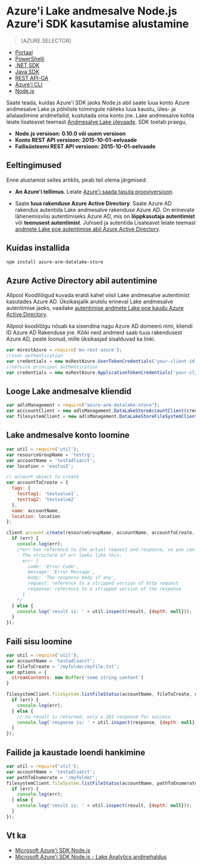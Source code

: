 <properties 
   pageTitle="Azure'i andmed Lake poed Node.js Azure'i SDK kasutamise alustamine | Microsoft Azure'i"
   description="Saate teada, kuidas kasutada Node.js Lake andmesalve kontod ja failisüsteemi töötamiseks." 
   services="data-lake-store" 
   documentationCenter="" 
   authors="nitinme" 
   manager="jhubbard" 
   editor="cgronlun"/>
 
<tags
   ms.service="data-lake-store"
   ms.devlang="na"
   ms.topic="article"
   ms.tgt_pltfrm="na"
   ms.workload="big-data" 
   ms.date="09/27/2016"
   ms.author="nitinme"/>

# <a name="get-started-with-azure-data-lake-store-using-azure-sdk-for-nodejs"></a>Azure'i Lake andmesalve Node.js Azure'i SDK kasutamise alustamine

> [AZURE.SELECTOR]
- [Portaal](data-lake-store-get-started-portal.md)
- [PowerShelli](data-lake-store-get-started-powershell.md)
- [.NET SDK](data-lake-store-get-started-net-sdk.md)
- [Java SDK](data-lake-store-get-started-java-sdk.md)
- [REST API-GA](data-lake-store-get-started-rest-api.md)
- [Azure'i CLI](data-lake-store-get-started-cli.md)
- [Node.js](data-lake-store-manage-use-nodejs.md)


Saate teada, kuidas Azure'i SDK jaoks Node.js abil saate luua konto Azure andmesalve Lake ja põhiliste toimingute näiteks luua kaustu, üles- ja allalaadimine andmefailid, kustutada oma konto jne. Lake andmesalve kohta leiate lisateavet teemast [Andmesalve Lake ülevaade](data-lake-store-overview.md). SDK toetab praegu,

  *  **Node.js versioon: 0.10.0 või uuem versioon**
  *  **Konto REST API versioon: 2015-10-01-eelvaade**
  *  **Failisüsteemi REST API versioon: 2015-10-01-eelvaade**

## <a name="prerequisites"></a>Eeltingimused

Enne alustamist selles artiklis, peab teil olema järgmised:

- **An Azure'i tellimus**. Leiate [Azure'i saada tasuta prooviversioon](https://azure.microsoft.com/pricing/free-trial/).

- Saate **luua rakenduse Azure Active Directory**. Saate Azure AD rakendus autentida Lake andmesalve rakenduse Azure AD. On erinevate lähenemisviisi autentimiseks Azure AD, mis on **lõppkasutaja autentimist** või **teenusest autentimist**. Juhised ja autentida Lisateavet leiate teemast [andmete Lake poe autentimise abil Azure Active Directory](data-lake-store-authenticate-using-active-directory.md).

## <a name="how-to-install"></a>Kuidas installida

```bash
npm install azure-arm-datalake-store
```

## <a name="authenticate-using-azure-active-directory"></a>Azure Active Directory abil autentimine

Allpool Koodilõigud kuvada eraldi kahel viisil Lake andmesalve autentimist kasutades Azure AD. Üksikasjalik arutelu erineval Lake andmesalve autentimise jaoks, vaadake [autentimise andmete Lake poe kaudu Azure Active Directory](data-lake-store-authenticate-using-active-directory.md).

Allpool koodilõigu nõuab ka sisendina nagu Azure AD domeeni nimi, kliendi ID Azure AD Rakenduse jne. Kõiki neid andmeid saab tuua rakendusest Azure AD, peate loonud, mille üksikasjad sisalduvad ka linki.

 ```javascript
 var msrestAzure = require('ms-rest-azure');
 //user authentication
 var credentials = new msRestAzure.UserTokenCredentials('your-client-id', 'your-domain', 'your-username', 'your-password', 'your-redirect-uri');
 //service principal authentication
 var credentials = new msRestAzure.ApplicationTokenCredentials('your-client-id', 'your-domain', 'your-secret');
 ```

## <a name="create-the-data-lake-store-clients"></a>Looge Lake andmesalve kliendid

```javascript
var adlsManagement = require("azure-arm-datalake-store");
var acccountClient = new adlsManagement.DataLakeStoreAccountClient(credentials, "your-subscription-id");
var filesystemClient = new adlsManagement.DataLakeStoreFileSystemClient(credentials);
```

## <a name="create-a-data-lake-store-account"></a>Lake andmesalve konto loomine

```javascript
var util = require('util');
var resourceGroupName = 'testrg';
var accountName = 'testadlsacct';
var location = 'eastus2';

// account object to create
var accountToCreate = {
  tags: {
    testtag1: 'testvalue1',
    testtag2: 'testvalue2'
  },
  name: accountName,
  location: location
};

client.account.create(resourceGroupName, accountName, accountToCreate, function (err, result, request, response) {
  if (err) {
    console.log(err);
    /*err has reference to the actual request and response, so you can see what was sent and received on the wire.
      The structure of err looks like this:
      err: {
        code: 'Error Code',
        message: 'Error Message',
        body: 'The response body if any',
        request: reference to a stripped version of http request
        response: reference to a stripped version of the response
      }
    */
  } else {
    console.log('result is: ' + util.inspect(result, {depth: null}));
  }
});
```

## <a name="create-a-file-with-content"></a>Faili sisu loomine
```javascript
var util = require('util');
var accountName = 'testadlsacct';
var fileToCreate = '/myfolder/myfile.txt';
var options = {
  streamContents: new Buffer('some string content')
}

filesystemClient.fileSystem.listFileStatus(accountName, fileToCreate, options, function (err, result, request, response) {
  if (err) {
    console.log(err);
  } else {
    // no result is returned, only a 201 response for success.
    console.log('response is: ' + util.inspect(response, {depth: null}));
  }
});
```

## <a name="get-a-list-of-files-and-folders"></a>Failide ja kaustade loendi hankimine

```javascript
var util = require('util');
var accountName = 'testadlsacct';
var pathToEnumerate = '/myfolder';
filesystemClient.fileSystem.listFileStatus(accountName, pathToEnumerate, function (err, result, request, response) {
  if (err) {
    console.log(err);
  } else {
    console.log('result is: ' + util.inspect(result, {depth: null}));
  }
});
```

## <a name="see-also"></a>Vt ka

- [Microsoft Azure'i SDK Node.js](https://github.com/azure/azure-sdk-for-node)
- [Microsoft Azure'i SDK Node.js - Lake Analytics andmehaldus](https://www.npmjs.com/package/azure-arm-datalake-analytics)
